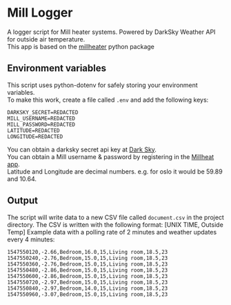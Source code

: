 # Mill Logger

A logger script for Mill heater systems. Powered by DarkSky Weather API for outside air temperature.  
This app is based on the [millheater](https://pypi.org/project/millheater/) python package

## Environment variables

This script uses python-dotenv for safely storing your environment variables.  
To make this work, create a file called `.env` and add the following keys:

```
DARKSKY_SECRET=REDACTED
MILL_USERNAME=REDACTED
MILL_PASSWORD=REDACTED
LATITUDE=REDACTED
LONGITUDE=REDACTED
```

You can obtain a darksky secret api key at [Dark Sky](https://darksky.net/dev).  
You can obtain a Mill username & password by registering in the [Millheat app](https://www.millheat.com/#millheat-app).  
Latitude and Longitude are decimal numbers. e.g. for oslo it would be 59.89 and 10.64.

## Output

The script will write data to a new CSV file called `document.csv` in the project directory.
The CSV is written with the following format: [UNIX TIME, Outside Temp]
Example data with a polling rate of 2 minutes and weather updates every 4 minutes:

```
1547550120,-2.66,Bedroom,16.0,15,Living room,18.5,23
1547550240,-2.76,Bedroom,15.0,15,Living room,18.5,23
1547550360,-2.76,Bedroom,15.0,15,Living room,18.5,23
1547550480,-2.86,Bedroom,15.0,15,Living room,18.5,23
1547550600,-2.86,Bedroom,15.0,15,Living room,18.5,23
1547550720,-2.97,Bedroom,15.0,15,Living room,18.5,23
1547550840,-2.97,Bedroom,14.0,15,Living room,18.5,23
1547550960,-3.07,Bedroom,15.0,15,Living room,18.5,23
```
